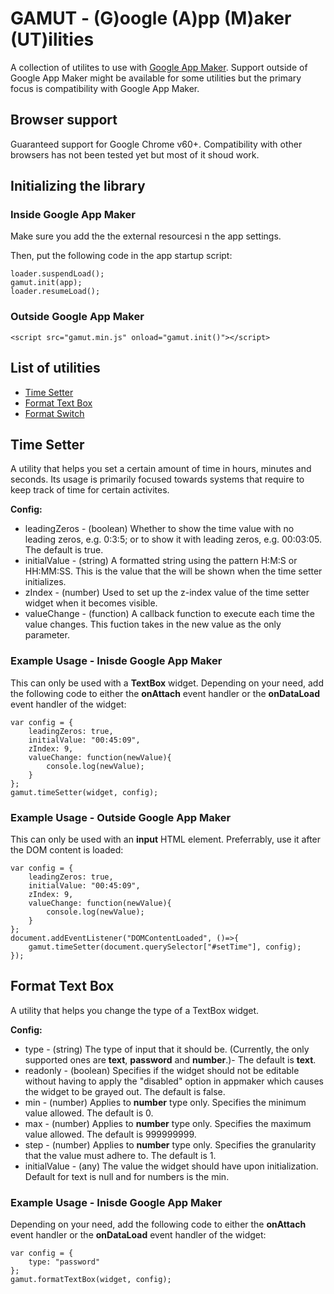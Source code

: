 # GAMUT - (G)oogle (A)pp (M)aker (UT)ilities

A collection of utilites to use with [Google App Maker](https://developers.google.com/appmaker/). Support outside of Google App Maker might be available for some utilities but the primary focus is compatibility with Google App Maker.


## Browser support

Guaranteed support for Google Chrome v60+. Compatibility with other browsers has not been tested yet but most of it shoud work.

## Initializing the library

### Inside Google App Maker

Make sure you add the the external resourcesi n the app settings.

Then, put the following code in the app startup script:

    loader.suspendLoad();
    gamut.init(app);
    loader.resumeLoad();

### Outside Google App Maker

    <script src="gamut.min.js" onload="gamut.init()"></script>

## List of utilities

 - [Time Setter](#Time-Setter)
 - [Format Text Box](#Format-Text-Box)
 - [Format Switch](#Format-Switch)

## Time Setter

A utility that helps you set a certain amount of time in hours, minutes and seconds. Its usage is primarily focused towards systems that require to keep track of time for certain activites.

**Config:**

 - leadingZeros - (boolean) Whether to show the time value with no leading zeros, e.g. 0:3:5; or to show it with leading zeros, e.g. 00:03:05. The default is true.
 - initialValue - (string) A formatted string using the pattern H:M:S or HH:MM:SS. This is the value that the will be shown when the time setter initializes.
 - zIndex - (number) Used to set up the z-index value of the time setter widget when it becomes visible.
 - valueChange - (function) A callback function to execute each time the value changes. This fuction takes in the new value as the only parameter.

### Example Usage - Inisde Google App Maker

This can only be used with a **TextBox** widget. Depending on your need, add the following code to either the **onAttach** event handler or the **onDataLoad** event handler of the widget:

    var config = {
        leadingZeros: true,
        initialValue: "00:45:09",
        zIndex: 9,
        valueChange: function(newValue){
            console.log(newValue);
        }
    };
    gamut.timeSetter(widget, config);

### Example Usage - Outside Google App Maker

This can only be used with an **input** HTML element. Preferrably, use it after the DOM content is loaded:

    var config = {
        leadingZeros: true,
        initialValue: "00:45:09",
        zIndex: 9,
        valueChange: function(newValue){
            console.log(newValue);
        }
    };
    document.addEventListener("DOMContentLoaded", ()=>{
        gamut.timeSetter(document.querySelector["#setTime"], config);
    });


## Format Text Box

A utility that helps you change the type of a TextBox widget.

**Config:**

 - type - (string) The type of input that it should be. (Currently, the only supported ones are **text**, **password** and **number**.)- The default is **text**.
 - readonly - (boolean) Specifies if the widget should not be editable without having to apply the "disabled" option in appmaker which causes the widget to be grayed out. The default is false.
 - min - (number) Applies to **number** type only. Specifies the minimum value allowed. The default is 0.
 - max - (number) Applies to **number** type only. Specifies the maximum value allowed. The default is 999999999.
 - step - (number) Applies to **number** type only. Specifies the granularity that the value must adhere to. The default is 1.
 - initialValue - (any) The value the widget should have upon initialization. Default for text is null and for numbers is the min.

### Example Usage - Inisde Google App Maker

Depending on your need, add the following code to either the **onAttach** event handler or the **onDataLoad** event handler of the widget:

    var config = {
        type: "password"
    };
    gamut.formatTextBox(widget, config);

